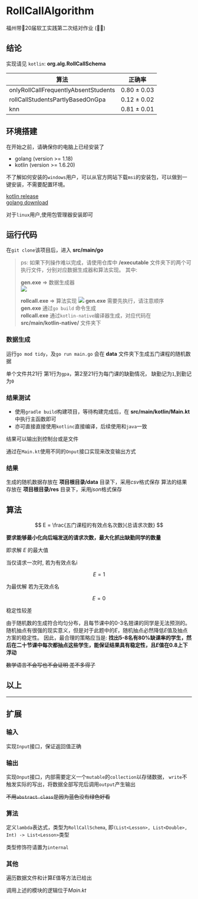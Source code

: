 # RollCallAlgorithm

福州带🧱20届软工实践第二次结对作业 (🐋🐉)

## 结论

实现请见 `kotlin`: __org.alg.RollCallSchema__

| 算法                                   | 正确率         |
|--------------------------------------|-------------|
| onlyRollCallFrequentlyAbsentStudents | 0.80 ± 0.03 | 
| rollCallStudentsPartlyBasedOnGpa     | 0.12 ± 0.02 | 
| knn                                  | 0.81 ± 0.01 | 

## 环境搭建

在开始之前，请确保你的电脑上已经安装了

- golang (version >= 1.18)
- kotlin (version >= 1.6.20)

不了解如何安装的`windows`用户，可以从官方网站下载`msi`的安装包，可以做到一键安装，不需要配置环境。

[kotlin release](https://github.com/JetBrains/kotlin/releases/tag/v1.7.20)  
[golang download](https://go.dev/dl/)

对于`linux`用户,使用包管理器安装即可

## 运行代码

在`git clone`该项目后，进入 __src/main/go__


> ps: 如果下列操作难以完成，请使用仓库中 __/executable__ 文件夹下的两个可执行文件，分别对应数据生成器和算法实现。
> 其中:
>
> __gen.exe__  =>  数据生成器  
> ![](media/gen.exe.gif)
> 
> __rollcall.exe__  =>  算法实现
> ![](media/rollcall.exe.gif)
> __gen.exe__ 需要先执行，请注意顺序  
> __gen.exe__ 通过`go build` 命令生成  
> __rollcall.exe__ 通过`kotlin-native`编译器生成，对应代码在 __src/main/kotlin-native/__
> 文件夹下

### 数据生成

运行`go mod tidy`，及`go run main.go`
会在 __data__ 文件夹下生成五门课程的随机数据

单个文件共21行
第1行为`gpa`，第2至21行为每门课的缺勤情况，
缺勤记为`1`,到勤记为`0`

### 结果测试

- 使用`gradle build`构建项目，等待构建完成后，在 __src/main/kotlin/Main.kt__ 中执行主函数即可
- 亦可直接直接使用`kotlinc`直接编译，后续使用和`java`一致

结果可以输出到控制台或是文件

通过在`Main.kt`使用不同的`Onput`接口实现来改变输出方式

### 结果

生成的随机数据存放在 __项目根目录/data__ 目录下，采用*csv*格式保存
算法的结果存放在 __项目根目录/res__ 目录下，采用*json*格式保存

## 算法

$$ E = \frac{五门课程的有效点名次数}{总请求次数} $$

__要求能够最小化向后端发送的请求次数，最大化抓出缺勤同学的数量__

即求解 *E* 的最大值

当仅请求一次时, 若为有效点名i

$$ E = 1 $$

为最优解
若为无效点名

$$ E = 0 $$

稳定性较差

由于随机数的生成符合均匀分布，且每节课中的0-3名翘课的同学是无法预测的。
随机抽点有很强的现实意义，但是对于此题中的*E*，随机抽点必然降低*E*值及抽点方案的稳定性。
因此，最合理的策略应当是:
__找出5-8名有80%缺课率的学生，然后在二十节课中每次都抽点这些学生，能保证结果具有稳定性，且*E*值在0.8上下浮动__

~~数学语言不会写也不会证明 差不多得了~~

## 以上

----------------------------------

## 扩展

### 输入

实现`Input`接口，保证返回值正确

### 输出

实现`Onput`接口，内部需要定义一个`mutable`的`collection`以存储数据，
`write`不触发实际的写出，将数据全部写完后调用`output`产生输出

~~不用`abstract class`是因为蓝色没有绿色好看~~

### 算法

定义`lambda`表达式，类型为`RollCallSchema`,
即`(List<Lesson>, List<Double>, Int) -> List<Lesson>`类型

类型修饰符请置为`internal`

### 其他

遍历数据文件和计算*E*值等方法已给出

调用上述的模块的逻辑位于*Main.kt*
